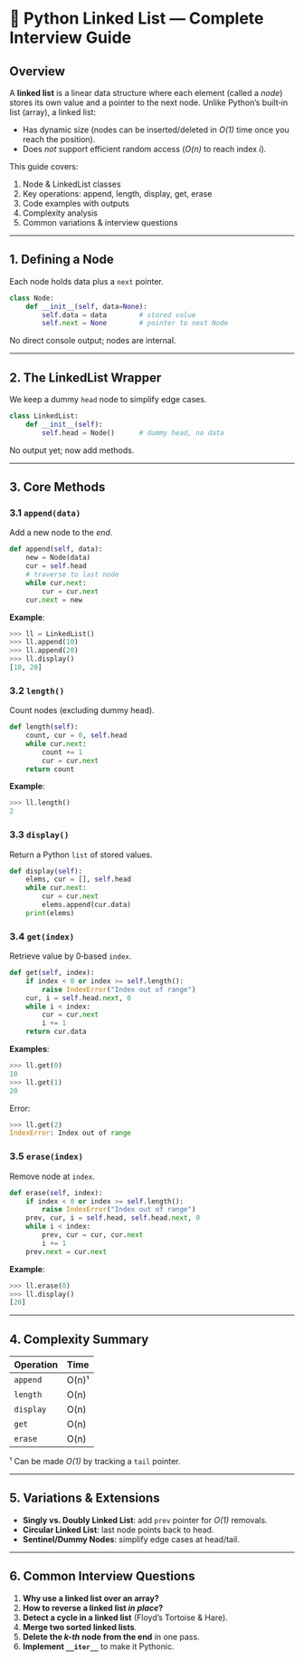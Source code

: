 # 📘 Python Linked List — Complete Interview Guide

## Overview

A **linked list** is a linear data structure where each element (called a *node*) stores its own value and a pointer to the next node. Unlike Python’s built‑in list (array), a linked list:

* Has dynamic size (nodes can be inserted/deleted in *O(1)* time once you reach the position).
* Does *not* support efficient random access (*O(n)* to reach index *i*).

This guide covers:

1. Node & LinkedList classes
2. Key operations: append, length, display, get, erase
3. Code examples with outputs
4. Complexity analysis
5. Common variations & interview questions

---

## 1. Defining a Node

Each node holds data plus a `next` pointer.

```python
class Node:
    def __init__(self, data=None):
        self.data = data        # stored value
        self.next = None        # pointer to next Node
```

No direct console output; nodes are internal.

---

## 2. The LinkedList Wrapper

We keep a dummy `head` node to simplify edge cases.

```python
class LinkedList:
    def __init__(self):
        self.head = Node()      # dummy head, no data
```

No output yet; now add methods.

---

## 3. Core Methods

### 3.1 `append(data)`

Add a new node to the *end*.

```python
def append(self, data):
    new = Node(data)
    cur = self.head
    # traverse to last node
    while cur.next:
        cur = cur.next
    cur.next = new
```

**Example**:

```python
>>> ll = LinkedList()
>>> ll.append(10)
>>> ll.append(20)
>>> ll.display()
[10, 20]
```

### 3.2 `length()`

Count nodes (excluding dummy head).

```python
def length(self):
    count, cur = 0, self.head
    while cur.next:
        count += 1
        cur = cur.next
    return count
```

**Example**:

```python
>>> ll.length()
2
```

### 3.3 `display()`

Return a Python `list` of stored values.

```python
def display(self):
    elems, cur = [], self.head
    while cur.next:
        cur = cur.next
        elems.append(cur.data)
    print(elems)
```

### 3.4 `get(index)`

Retrieve value by 0‑based `index`.

```python
def get(self, index):
    if index < 0 or index >= self.length():
        raise IndexError("Index out of range")
    cur, i = self.head.next, 0
    while i < index:
        cur = cur.next
        i += 1
    return cur.data
```

**Examples**:

```python
>>> ll.get(0)
10
>>> ll.get(1)
20
```

Error:

```python
>>> ll.get(2)
IndexError: Index out of range
```

### 3.5 `erase(index)`

Remove node at `index`.

```python
def erase(self, index):
    if index < 0 or index >= self.length():
        raise IndexError("Index out of range")
    prev, cur, i = self.head, self.head.next, 0
    while i < index:
        prev, cur = cur, cur.next
        i += 1
    prev.next = cur.next
```

**Example**:

```python
>>> ll.erase(0)
>>> ll.display()
[20]
```

---

## 4. Complexity Summary

| Operation | Time  |
| --------- | ----- |
| `append`  | O(n)¹ |
| `length`  | O(n)  |
| `display` | O(n)  |
| `get`     | O(n)  |
| `erase`   | O(n)  |

¹ Can be made *O(1)* by tracking a `tail` pointer.

---

## 5. Variations & Extensions

* **Singly vs. Doubly Linked List**: add `prev` pointer for *O(1)* removals.
* **Circular Linked List**: last node points back to head.
* **Sentinel/Dummy Nodes**: simplify edge cases at head/tail.

---

## 6. Common Interview Questions

1. **Why use a linked list over an array?**
2. **How to reverse a linked list *in place*?**
3. **Detect a cycle in a linked list** (Floyd’s Tortoise & Hare).
4. **Merge two sorted linked lists**.
5. **Delete the *k-th* node from the end** in one pass.
6. **Implement `__iter__`** to make it Pythonic.
